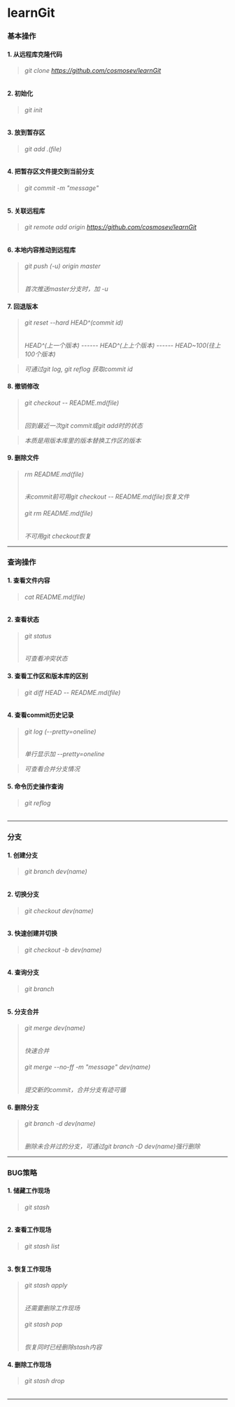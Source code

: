 # learnGit


### 基本操作

#### 1. 从远程库克隆代码
> ###### git clone https://github.com/cosmosev/learnGit

#### 2. 初始化
> ###### git init

#### 3. 放到暂存区
> ###### git add .(file)

#### 4. 把暂存区文件提交到当前分支
> ###### git commit -m "message"

#### 5. 关联远程库
> ###### git remote add origin https://github.com/cosmosev/learnGit

#### 6. 本地内容推动到远程库
> ###### git push (-u) origin master
> *首次推送master分支时，加  -u*

#### 7. 回退版本
> ###### git reset --hard HEAD^(commit id)
> *HEAD^(上一个版本) ------  HEAD^(上上个版本)  ------  HEAD~100(往上100个版本)*

> *可通过git log, git reflog 获取commit id*

#### 8. 撤销修改
> ###### git checkout -- README.md(file)
> *回到最近一次git commit或git add时的状态*

> *本质是用版本库里的版本替换工作区的版本*

#### 9. 删除文件
> ###### rm README.md(file)
> *未commit前可用git checkout -- README.md(file)恢复文件*
> ###### git rm README.md(file)
> *不可用git checkout恢复*

---------------------------------------------

### 查询操作
#### 1. 查看文件内容
> ###### cat README.md(file)

#### 2. 查看状态
> ###### git status
> *可查看冲突状态*

#### 3. 查看工作区和版本库的区别
> ###### git diff HEAD -- README.md(file)

#### 4. 查看commit历史记录
> ###### git log (--pretty=oneline)
> *单行显示加  --pretty=oneline*

> *可查看合并分支情况*

#### 5. 命令历史操作查询
> ###### git reflog

----------------------------------------------

### 分支

#### 1. 创建分支
> ###### git branch dev(name)

#### 2. 切换分支
> ###### git checkout dev(name)

#### 3. 快速创建并切换
> ###### git checkout -b dev(name)

#### 4. 查询分支
> ###### git branch

#### 5. 分支合并
> ###### git merge dev(name)
> *快速合并*
> ###### git merge --no-ff -m "message" dev(name)
> *提交新的commit，合并分支有迹可循*

#### 6. 删除分支
> ###### git branch -d dev(name)
> *删除未合并过的分支，可通过git branch -D dev(name)强行删除*

-----------------------------------------------

### BUG策略

#### 1. 储藏工作现场
> ###### git stash

#### 2. 查看工作现场
> ###### git stash list

#### 3. 恢复工作现场
> ###### git stash apply
> *还需要删除工作现场*
> ###### git stash pop
> *恢复同时已经删除stash内容*

#### 4. 删除工作现场
> ###### git stash drop

-----------------------------------------------










